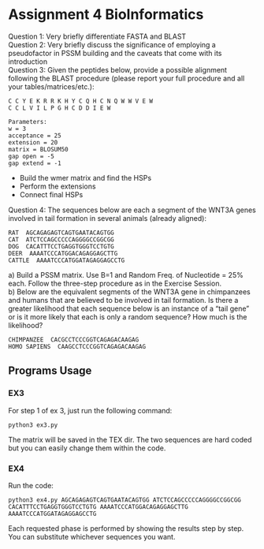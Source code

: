 # Assignment 4 BioInformatics

Question 1: Very briefly differentiate FASTA and BLAST \
Question 2: Very briefly discuss the significance of employing a pseudofactor in PSSM building and the caveats that come with its introduction \
Question 3: Given the peptides below, provide a possible alignment following the BLAST procedure (please report your full procedure and all your tables/matrices/etc.):
```
C C Y E K R R K H Y C Q H C N Q W W V E W
C C L V I L P G H C D D I E W

Parameters:
w = 3
acceptance = 25
extension = 20
matrix = BLOSUM50
gap open = -5
gap extend = -1
```
- Build the wmer matrix and find the HSPs
- Perform the extensions
- Connect final HSPs

Question 4: The sequences below are each a segment of the WNT3A genes involved in tail formation in several animals (already aligned):
```
RAT  AGCAGAGAGTCAGTGAATACAGTGG
CAT  ATCTCCAGCCCCCAGGGGCCGGCGG
DOG  CACATTTCCTGAGGTGGGTCCTGTG
DEER  AAAATCCCATGGACAGAGGAGCTTG
CATTLE  AAAATCCCATGGATAGAGGAGCCTG
```
a) Build a PSSM matrix. Use B=1 and Random Freq. of Nucleotide = 25% each. Follow the three-step procedure as in the Exercise Session. \
b) Below are the equivalent segments of the WNT3A gene in chimpanzees and humans that are believed to be involved in tail formation. Is there a greater likelihood that each sequence below is an instance of a “tail gene” or is it more likely that each is only a random sequence? How much is the likelihood?
```
CHIMPANZEE  CACGCCTCCCGGTCAGAGACAAGAG
HOMO SAPIENS  CAAGCCTCCCGGTCAGAGACAAGAG
```
## Programs Usage
### EX3
For step 1 of ex 3, just run the following command:
```
python3 ex3.py
```
The matrix will be saved in the TEX dir. 
The two sequences are hard coded but you can easily change them within the code. 

### EX4
Run the code:
```
python3 ex4.py AGCAGAGAGTCAGTGAATACAGTGG ATCTCCAGCCCCCAGGGGCCGGCGG CACATTTCCTGAGGTGGGTCCTGTG AAAATCCCATGGACAGAGGAGCTTG AAAATCCCATGGATAGAGGAGCCTG
```
Each requested phase is performed by showing the results step by step. \
You can substitute whichever sequences you want. 

